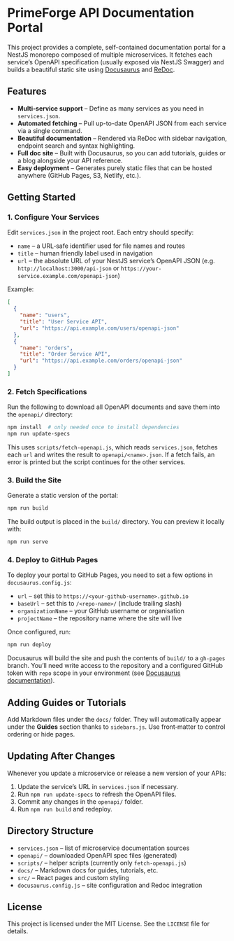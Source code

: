 # PrimeForge API Documentation Portal

This project provides a complete, self-contained documentation portal for a NestJS monorepo composed of multiple microservices. It fetches each service’s OpenAPI specification (usually exposed via NestJS Swagger) and builds a beautiful static site using [Docusaurus](https://docusaurus.io/) and [ReDoc](https://github.com/Redocly/redoc).

## Features

- **Multi‑service support** – Define as many services as you need in `services.json`.
- **Automated fetching** – Pull up-to-date OpenAPI JSON from each service via a single command.
- **Beautiful documentation** – Rendered via ReDoc with sidebar navigation, endpoint search and syntax highlighting.
- **Full doc site** – Built with Docusaurus, so you can add tutorials, guides or a blog alongside your API reference.
- **Easy deployment** – Generates purely static files that can be hosted anywhere (GitHub Pages, S3, Netlify, etc.).

## Getting Started

### 1. Configure Your Services

Edit `services.json` in the project root. Each entry should specify:

- `name` – a URL‑safe identifier used for file names and routes
- `title` – human friendly label used in navigation
- `url` – the absolute URL of your NestJS service’s OpenAPI JSON (e.g. `http://localhost:3000/api-json` or `https://your-service.example.com/openapi-json`)

Example:

```json
[
  {
    "name": "users",
    "title": "User Service API",
    "url": "https://api.example.com/users/openapi-json"
  },
  {
    "name": "orders",
    "title": "Order Service API",
    "url": "https://api.example.com/orders/openapi-json"
  }
]
```

### 2. Fetch Specifications

Run the following to download all OpenAPI documents and save them into the `openapi/` directory:

```bash
npm install  # only needed once to install dependencies
npm run update-specs
```

This uses `scripts/fetch-openapi.js`, which reads `services.json`, fetches each `url` and writes the result to `openapi/<name>.json`. If a fetch fails, an error is printed but the script continues for the other services.

### 3. Build the Site

Generate a static version of the portal:

```bash
npm run build
```

The build output is placed in the `build/` directory. You can preview it locally with:

```bash
npm run serve
```

### 4. Deploy to GitHub Pages

To deploy your portal to GitHub Pages, you need to set a few options in `docusaurus.config.js`:

- `url` – set this to `https://<your‑github‑username>.github.io`
- `baseUrl` – set this to `/<repo‑name>/` (include trailing slash)
- `organizationName` – your GitHub username or organisation
- `projectName` – the repository name where the site will live

Once configured, run:

```bash
npm run deploy
```

Docusaurus will build the site and push the contents of `build/` to a `gh-pages` branch. You’ll need write access to the repository and a configured GitHub token with `repo` scope in your environment (see [Docusaurus documentation](https://docusaurus.io/docs/deployment#deploying-to-github-pages)).

## Adding Guides or Tutorials

Add Markdown files under the `docs/` folder. They will automatically appear under the **Guides** section thanks to `sidebars.js`. Use front‑matter to control ordering or hide pages.

## Updating After Changes

Whenever you update a microservice or release a new version of your APIs:

1. Update the service’s URL in `services.json` if necessary.
2. Run `npm run update-specs` to refresh the OpenAPI files.
3. Commit any changes in the `openapi/` folder.
4. Run `npm run build` and redeploy.

## Directory Structure

- `services.json` – list of microservice documentation sources
- `openapi/` – downloaded OpenAPI spec files (generated)
- `scripts/` – helper scripts (currently only `fetch-openapi.js`)
- `docs/` – Markdown docs for guides, tutorials, etc.
- `src/` – React pages and custom styling
- `docusaurus.config.js` – site configuration and Redoc integration

## License

This project is licensed under the MIT License. See the `LICENSE` file for details.